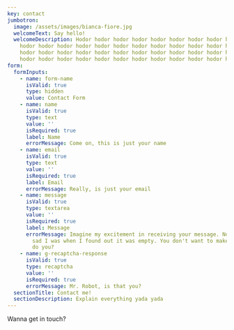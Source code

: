 ```yaml
---
key: contact
jumbotron:
  image: /assets/images/bianca-fiore.jpg
  welcomeText: Say hello!
  welcomeDescription: Hodor hodor hodor hodor hodor hodor hodor hodor hodor hodor
    hodor hodor hodor hodor hodor hodor hodor hodor hodor hodor hodor hodor
    hodor hodor hodor hodor hodor hodor hodor hodor hodor hodor hodor hodor
    hodor hodor hodor hodor hodor hodor hodor hodor hodor hodor hodor hodor
form:
  formInputs:
    - name: form-name
      isValid: true
      type: hidden
      value: Contact Form
    - name: name
      isValid: true
      type: text
      value: ''
      isRequired: true
      label: Name
      errorMessage: Come on, this is just your name
    - name: email
      isValid: true
      type: text
      value: ''
      isRequired: true
      label: Email
      errorMessage: Really, is just your email
    - name: message
      isValid: true
      type: textarea
      value: ''
      isRequired: true
      label: Message
      errorMessage: Imagine my excitement in receiving your message. Now imagine how
        sad I was when I found out it was empty. You don't want to make me sad,
        do you?
    - name: g-recaptcha-response
      isValid: true
      type: recaptcha
      value: ''
      isRequired: true
      errorMessage: Mr. Robot, is that you?
  sectionTitle: Contact me!
  sectionDescription: Explain everything yada yada
---
```

Wanna get in touch?